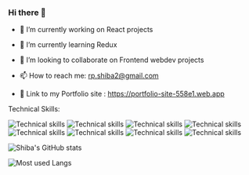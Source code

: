 ### Hi there 👋





- 🔭 I’m currently working on React projects
- 🌱 I’m currently learning Redux
- 👯 I’m looking to collaborate on Frontend webdev projects


- 📫 How to reach me: rp.shiba2@gmail.com
- 🗼 Link to my Portfolio site : https://portfolio-site-558e1.web.app
 
 Technical Skills:

![Technical skills](https://img.shields.io/badge/-HTML5-e34f26?logo=html5&logoColor=fff)
![Technical skills](https://img.shields.io/badge/-CSS-1572B6?logo=css3&logoColor=fff)
![Technical skills](https://img.shields.io/badge/-javaScript-F7DF1E?logo=javaScript&logoColor=fff)
![Technical skills](https://img.shields.io/badge/-java-007396?logo=java&logoColor=fff)
![Technical skills](https://img.shields.io/badge/-React-61DAFB?logo=React&logoColor=fff)
![Technical skills](https://img.shields.io/badge/-Firebase-FFCA28?logo=Firebase&logoColor=fff)
![Technical skills](https://img.shields.io/badge/-Redux-764ABC?logo=Redux&logoColor=fff)
![Technical skills](https://img.shields.io/badge/-Express-000000?logo=Express&logoColor=fff)

![Shiba's GitHub stats](https://github-readme-stats.vercel.app/api?username=Shiba9999&count_private=true&show_icons=true&theme=radical)


![Most used Langs](https://github-readme-stats.vercel.app/api/top-langs/?username=Shiba9999&show_icons=true&theme=radical)






